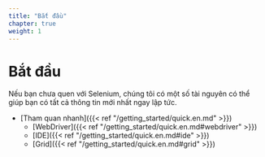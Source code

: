 ```yaml
---
title: "Bắt đầu"
chapter: true
weight: 1
---
```


# Bắt đầu

Nếu bạn chưa quen với Selenium,
chúng tôi có một số tài nguyên có thể giúp bạn
có tất cả thông tin mới nhất ngay lập tức.

* [Tham quan nhanh]({{< ref "/getting_started/quick.en.md" >}})
  * [WebDriver]({{< ref "/getting_started/quick.en.md#webdriver" >}})
  * [IDE]({{< ref "/getting_started/quick.en.md#ide" >}})
  * [Grid]({{< ref "/getting_started/quick.en.md#grid" >}})
